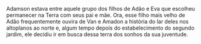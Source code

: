 ﻿Adamson estava entre aquele grupo dos filhos de Adão e Eva que escolheu permanecer na Terra com seus pai e mãe. Ora, esse filho mais velho de Adão frequentemente ouvira de Van e Amadon a história do lar deles nos altoplanos ao norte e, algum tempo depois do estabelecimento do segundo jardim, ele decidiu ir em busca dessa terra dos sonhos da sua juventude.